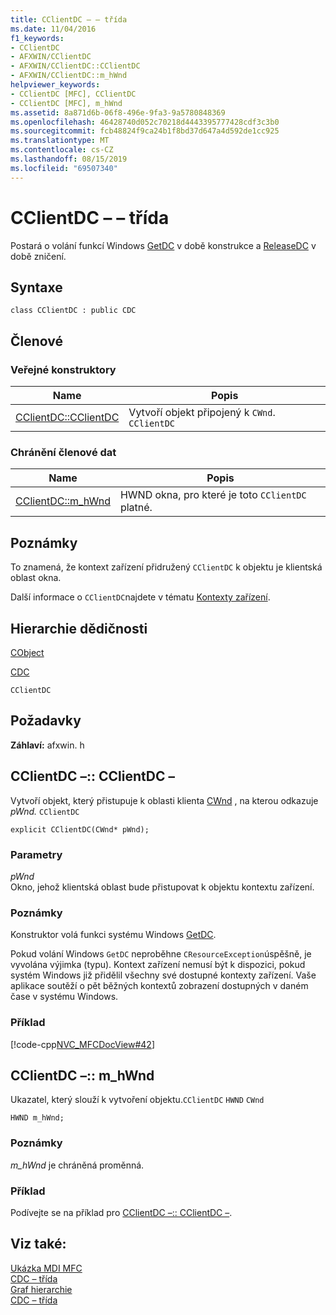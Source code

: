 ```yaml
---
title: CClientDC – – třída
ms.date: 11/04/2016
f1_keywords:
- CClientDC
- AFXWIN/CClientDC
- AFXWIN/CClientDC::CClientDC
- AFXWIN/CClientDC::m_hWnd
helpviewer_keywords:
- CClientDC [MFC], CClientDC
- CClientDC [MFC], m_hWnd
ms.assetid: 8a871d6b-06f8-496e-9fa3-9a5780848369
ms.openlocfilehash: 46428740d052c70218d4443395777428cdf3c3b0
ms.sourcegitcommit: fcb48824f9ca24b1f8bd37d647a4d592de1cc925
ms.translationtype: MT
ms.contentlocale: cs-CZ
ms.lasthandoff: 08/15/2019
ms.locfileid: "69507340"
---
```

# <a name="cclientdc-class"></a>CClientDC – – třída

Postará o volání funkcí Windows [GetDC](/windows/win32/api/winuser/nf-winuser-getdc) v době konstrukce a [ReleaseDC](/windows/win32/api/winuser/nf-winuser-releasedc) v době zničení.

## <a name="syntax"></a>Syntaxe

```
class CClientDC : public CDC
```

## <a name="members"></a>Členové

### <a name="public-constructors"></a>Veřejné konstruktory

|Name|Popis|
|----------|-----------------|
|[CClientDC::CClientDC](#cclientdc)|Vytvoří objekt připojený k `CWnd`. `CClientDC`|

### <a name="protected-data-members"></a>Chránění členové dat

|Name|Popis|
|----------|-----------------|
|[CClientDC::m_hWnd](#m_hwnd)|HWND okna, pro které je toto `CClientDC` platné.|

## <a name="remarks"></a>Poznámky

To znamená, že kontext zařízení přidružený `CClientDC` k objektu je klientská oblast okna.

Další informace o `CClientDC`najdete v tématu [Kontexty zařízení](../../mfc/device-contexts.md).

## <a name="inheritance-hierarchy"></a>Hierarchie dědičnosti

[CObject](../../mfc/reference/cobject-class.md)

[CDC](../../mfc/reference/cdc-class.md)

`CClientDC`

## <a name="requirements"></a>Požadavky

**Záhlaví:** afxwin. h

##  <a name="cclientdc"></a>CClientDC –:: CClientDC –

Vytvoří objekt, který přistupuje k oblasti klienta [CWnd](../../mfc/reference/cwnd-class.md) , na kterou odkazuje *pWnd.* `CClientDC`

```
explicit CClientDC(CWnd* pWnd);
```

### <a name="parameters"></a>Parametry

*pWnd*<br/>
Okno, jehož klientská oblast bude přistupovat k objektu kontextu zařízení.

### <a name="remarks"></a>Poznámky

Konstruktor volá funkci systému Windows [GetDC](/windows/win32/api/winuser/nf-winuser-getdc).

Pokud volání Windows `GetDC` neproběhne `CResourceException`úspěšně, je vyvolána výjimka (typu). Kontext zařízení nemusí být k dispozici, pokud systém Windows již přidělil všechny své dostupné kontexty zařízení. Vaše aplikace soutěží o pět běžných kontextů zobrazení dostupných v daném čase v systému Windows.

### <a name="example"></a>Příklad

[!code-cpp[NVC_MFCDocView#42](../../mfc/codesnippet/cpp/cclientdc-class_1.cpp)]

##  <a name="m_hwnd"></a>CClientDC –:: m_hWnd

Ukazatel, který slouží k vytvoření objektu.`CClientDC` `HWND` `CWnd`

```
HWND m_hWnd;
```

### <a name="remarks"></a>Poznámky

*m_hWnd* je chráněná proměnná.

### <a name="example"></a>Příklad

  Podívejte se na příklad pro [CClientDC –:: CClientDC –](#cclientdc).

## <a name="see-also"></a>Viz také:

[Ukázka MDI MFC](../../overview/visual-cpp-samples.md)<br/>
[CDC – třída](../../mfc/reference/cdc-class.md)<br/>
[Graf hierarchie](../../mfc/hierarchy-chart.md)<br/>
[CDC – třída](../../mfc/reference/cdc-class.md)
